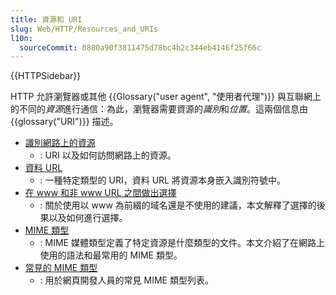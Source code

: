```yaml
---
title: 資源和 URI
slug: Web/HTTP/Resources_and_URIs
l10n:
  sourceCommit: 0880a90f3811475d78bc4b2c344eb4146f25f66c
---
```


{{HTTPSidebar}}

HTTP 允許瀏覽器或其他 {{Glossary("user agent", "使用者代理")}} 與互聯網上的不同的*資源*進行通信：為此，瀏覽器需要資源的*識別*和*位置*。這兩個信息由 {{glossary("URI")}} 描述。

- [識別網路上的資源](/zh-TW/docs/Web/HTTP/Basics_of_HTTP/Identifying_resources_on_the_Web)
  - : URI 以及如何訪問網路上的資源。
- [資料 URL](/zh-TW/docs/Web/HTTP/Basics_of_HTTP/Data_URLs)
  - : 一種特定類型的 URI，資料 URL 將資源本身嵌入識別符號中。
- [在 www 和非 www URL 之間做出選擇](/zh-TW/docs/Web/HTTP/Basics_of_HTTP/Choosing_between_www_and_non-www_URLs)
  - : 關於使用以 www 為前綴的域名還是不使用的建議，本文解釋了選擇的後果以及如何進行選擇。
- [MIME 類型](/zh-TW/docs/Web/HTTP/Basics_of_HTTP/MIME_types)
  - : MIME 媒體類型定義了特定資源是什麼類型的文件。本文介紹了在網路上使用的語法和最常用的 MIME 類型。
- [常見的 MIME 類型](/zh-TW/docs/Web/HTTP/Basics_of_HTTP/MIME_types/Common_types)
  - : 用於網頁開發人員的常見 MIME 類型列表。
